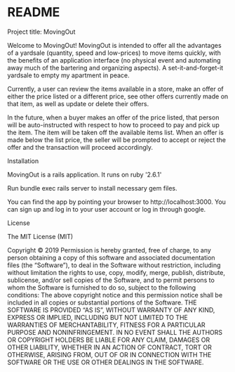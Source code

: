 # README

Project title: MovingOut

Welcome to MovingOut! MovingOut is intended to offer all the advantages of a yardsale (quantity, speed and low-prices) to move items quickly, with the benefits of an application interface (no physical event and automating away much of the bartering and organizing aspects). A set-it-and-forget-it yardsale to empty my apartment in peace. 

Currently, a user can review the items available in a store, make an offer of either the price listed or a different price, see other offers currently made on that item, as well as update or delete their offers.  

In the future, when a buyer makes an offer of the price listed, that person will be auto-instructed with respect to how to proceed to pay and pick up the item. The item will be taken off the available items list. When an offer is made below the list price, the seller will be prompted to accept or reject the offer and the transaction will proceed accordingly. 
  
Installation

MovingOut is a rails application. 
It runs on ruby '2.6.1'

Run bundle exec rails server to install necessary gem files. 

You can find the app by pointing your browser to http://localhost:3000. You can sign up and log in to your user account or log in through google.


License

The MIT License (MIT)

Copyright © 2019 <Blakeley Decktor>
Permission is hereby granted, free of charge, to any person obtaining a copy of this software and associated documentation files (the “Software”), to deal in the Software without restriction, including without limitation the rights to use, copy, modify, merge, publish, distribute, sublicense, and/or sell copies of the Software, and to permit persons to whom the Software is furnished to do so, subject to the following conditions:
The above copyright notice and this permission notice shall be included in all copies or substantial portions of the Software.
THE SOFTWARE IS PROVIDED “AS IS”, WITHOUT WARRANTY OF ANY KIND, EXPRESS OR IMPLIED, INCLUDING BUT NOT LIMITED TO THE WARRANTIES OF MERCHANTABILITY, FITNESS FOR A PARTICULAR PURPOSE AND NONINFRINGEMENT. IN NO EVENT SHALL THE AUTHORS OR COPYRIGHT HOLDERS BE LIABLE FOR ANY CLAIM, DAMAGES OR OTHER LIABILITY, WHETHER IN AN ACTION OF CONTRACT, TORT OR OTHERWISE, ARISING FROM, OUT OF OR IN CONNECTION WITH THE SOFTWARE OR THE USE OR OTHER DEALINGS IN THE SOFTWARE.


